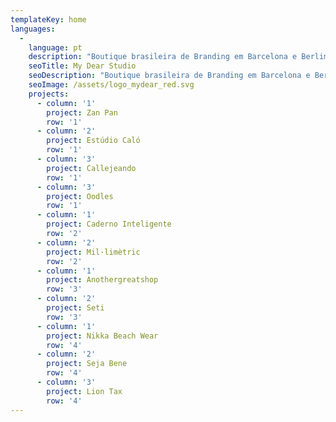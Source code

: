 ```yaml
---
templateKey: home
languages: 
  - 
    language: pt
    description: "Boutique brasileira de Branding em Barcelona e Berlim. Criamos marcas feitas para um mundo como nós, que não acredita em fronteiras para a criatividade."
    seoTitle: My Dear Studio
    seoDescription: "Boutique brasileira de Branding em Barcelona e Berlim. Criamos marcas feitas para um mundo como nós, que não acredita em fronteiras para a criatividade."
    seoImage: /assets/logo_mydear_red.svg
    projects:
      - column: '1'
        project: Zan Pan
        row: '1'
      - column: '2'
        project: Estúdio Caló
        row: '1'
      - column: '3'
        project: Callejeando
        row: '1'
      - column: '3'
        project: Oodles
        row: '1'
      - column: '1'
        project: Caderno Inteligente
        row: '2'
      - column: '2'
        project: Mil·limètric
        row: '2'
      - column: '1'
        project: Anothergreatshop
        row: '3'
      - column: '2'
        project: Seti
        row: '3'
      - column: '1'
        project: Nikka Beach Wear
        row: '4'
      - column: '2'
        project: Seja Bene
        row: '4'
      - column: '3'
        project: Lion Tax
        row: '4'
---
```

